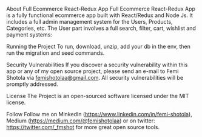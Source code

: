 About Full Ecommerce React-Redux App
Full Ecommerce React-Redux App is a fully functional ecommerce app built with React/Redux and Node Js. It includes a full admin management system for the Users, Products, Categories, etc. The User part involves a full search, filter, cart, wishlist and payment systems:

Running the Project
To run, download, unzip, add your db in the env, then run the migration and seed commands.

Security Vulnerabilities
If you discover a security vulnerability within this app or any of my open source project, please send an e-mail to Femi Shotola via femishotolaa@gmail.com. All security vulnerabilities will be promptly addressed.

License
The Project is an open-sourced software licensed under the MIT license.

Follow
Follow me on MinkedIn (https://www.linkedin.com/in/femi-shotola), Medium (https://medium.com/@femishotolaa) or on twitter: https://twitter.com/_fmshot for more great open source tools.
